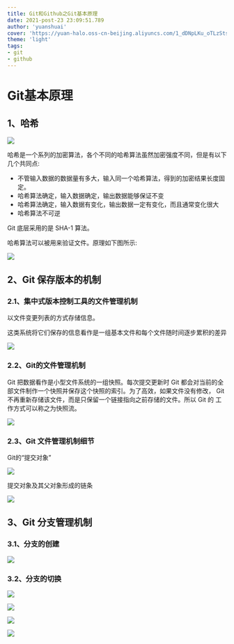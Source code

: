```yaml
---
title: Git和Github之Git基本原理
date: 2021-post-23 23:09:51.789
author: 'yuanshuai'
cover: 'https://yuan-halo.oss-cn-beijing.aliyuncs.com/1_dDNpLKu_oTLzStsDTnkJ-g.png'
theme: 'light'
tags: 
- git
- github
---
```


# Git基本原理

## 1、哈希

![](https://hexobbblog.oss-cn-beijing.aliyuncs.com/images/git_github/29.png)

哈希是一个系列的加密算法，各个不同的哈希算法虽然加密强度不同，但是有以下 几个共同点:

- 不管输入数据的数据量有多大，输入同一个哈希算法，得到的加密结果长度固定。 
- 哈希算法确定，输入数据确定，输出数据能够保证不变 
- 哈希算法确定，输入数据有变化，输出数据一定有变化，而且通常变化很大 
- 哈希算法不可逆

Git 底层采用的是 SHA-1 算法。 

哈希算法可以被用来验证文件。原理如下图所示:

![](https://hexobbblog.oss-cn-beijing.aliyuncs.com/images/git_github/30.png)

## **2、Git** 保存版本的机制

### 2.1、集中式版本控制工具的文件管理机制

以文件变更列表的方式存储信息。

这类系统将它们保存的信息看作是一组基本文件和每个文件随时间逐步累积的差异

![](https://hexobbblog.oss-cn-beijing.aliyuncs.com/images/git_github/31.png)

### 2.2、Git的文件管理机制

Git 把数据看作是小型文件系统的一组快照。每次提交更新时 Git 都会对当前的全部文件制作一个快照并保存这个快照的索引。为了高效，如果文件没有修改， Git 不再重新存储该文件，而是只保留一个链接指向之前存储的文件。所以 Git 的 工作方式可以称之为快照流。

![](https://hexobbblog.oss-cn-beijing.aliyuncs.com/images/git_github/32.png)

### 2.3、**Git** 文件管理机制细节

Git的“提交对象”

![](https://hexobbblog.oss-cn-beijing.aliyuncs.com/images/git_github/33.png)

提交对象及其父对象形成的链条

![](https://hexobbblog.oss-cn-beijing.aliyuncs.com/images/git_github/34.png)

## 3、**Git** 分支管理机制

### 3.1、分支的创建

![](https://hexobbblog.oss-cn-beijing.aliyuncs.com/images/git_github/35.png)

### 3.2、分支的切换

![](https://hexobbblog.oss-cn-beijing.aliyuncs.com/images/git_github/36.png)

![](https://hexobbblog.oss-cn-beijing.aliyuncs.com/images/git_github/37.png)

![](https://hexobbblog.oss-cn-beijing.aliyuncs.com/images/git_github/38.png)

![](https://hexobbblog.oss-cn-beijing.aliyuncs.com/images/git_github/39.png)